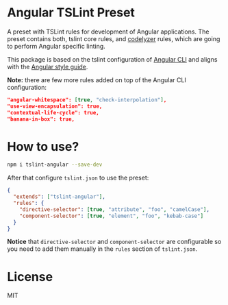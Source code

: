 # Angular TSLint Preset

A preset with TSLint rules for development of Angular applications. The preset contains both, tslint core rules, and [codelyzer](https://github.com/mgechev/codelyzer) rules, which are going to perform Angular specific linting.

This package is based on the tslint configuration of [Angular CLI](https://github.com/angular/angular-cli) and aligns with the [Angular style guide](https://angular.io/styleguide).

**Note:** there are few more rules added on top of the Angular CLI configuration:

```json
"angular-whitespace": [true, "check-interpolation"],
"use-view-encapsulation": true,
"contextual-life-cycle": true,
"banana-in-box": true,
```

# How to use?

```bash
npm i tslint-angular --save-dev
```

After that configure `tslint.json` to use the preset:

```json
{
  "extends": ["tslint-angular"],
  "rules": {
    "directive-selector": [true, "attribute", "foo", "camelCase"],
    "component-selector": [true, "element", "foo", "kebab-case"]
  }
}
```

**Notice** that `directive-selector` and `component-selector` are configurable so you need to add them manually in the `rules` section of `tslint.json`.

# License

MIT
